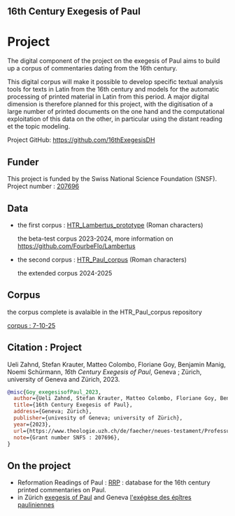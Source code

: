 ## 16th Century Exegesis of Paul

# Project

The digital component of the project on the exegesis of Paul aims to build up a corpus of commentaries dating from the 16th century.

This digital corpus will make it possible to develop specific textual analysis tools for texts in Latin from the 16th century and models for the automatic processing of printed material in Latin from this period. A major digital dimension is therefore planned for this project, with the digitisation of a large number of printed documents on the one hand and the computational exploitation of this data on the other, in particular using the distant reading et the topic modeling.

Project GitHub: https://github.com/16thExegesisDH

## Funder

This project is funded by the Swiss National Science Foundation (SNSF). Project number : [207696](https://data.snf.ch/grants/grant/207696)

## Data 

* the first corpus : [HTR_Lambertus_prototype](https://github.com/FourbeFlo/Lambertus) (Roman characters)
  
  the beta-test corpus 2023-2024, more information on https://github.com/FourbeFlo/Lambertus

* the second corpus : [HTR_Paul_corpus](https://github.com/16thExegesisDH/HTR_Paul_corpus) (Roman characters)
  
  the extended corpus 2024-2025

## Corpus 

the corpus complete is avalaible in the HTR_Paul_corpus repository

[corpus : 7-10-25](https://github.com/16thExegesisDH/HTR_beta_corpus_2023/blob/main/corpus_ocr.csv)

## Citation : Project

Ueli Zahnd, Stefan Krauter, Matteo Colombo, Floriane Goy, Benjamin Manig, Noemi Schürmann,  _16th Century Exegesis of Paul_, Geneva ; Zürich, university of Geneva and Zürich, 2023.

```bibtex
@misc{Goy_exegesisofPaul_2023,
  author={Ueli Zahnd, Stefan Krauter, Matteo Colombo, Floriane Goy, Benjamin Manig, Noemi Schürmann},
  title={16th Century Exegesis of Paul},
  address={Geneva; Zürich},
  publisher={univesity of Geneva; university of Zürich},
  year={2023},
  url={https://www.theologie.uzh.ch/de/faecher/neues-testament/Professur-f%C3%BCr-neutestamentliche-Wissenschaft/16th_century_exegesis_of_paul.html},
  note={Grant number SNFS : 207696},
}
```
## On the project

-  Reformation Readings of Paul : [RRP](https://rrp.zahnd.be/) : database for the 16th century printed commentaries on Paul.
-  in Zürich [exegesis of Paul](https://www.theologie.uzh.ch/de/faecher/neues-testament/Professur-f%C3%BCr-neutestamentliche-Wissenschaft/16th_century_exegesis_of_paul.html) and Geneva [l'exégèse des épîtres pauliniennes](https://www.unige.ch/ihr/fr/accueil/exegese-paulinienne/)
